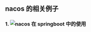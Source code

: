 ## nacos 的相关例子

### 1. ![nacos 在 springboot 中的使用](https://taojintianxia.github.io/2019/08/20/Nacos-%E7%BB%93%E5%90%88-Springboot-%E7%9A%84%E4%BE%8B%E5%AD%90/)